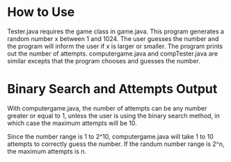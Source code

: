 How to Use
=============================
Tester.java requires the game class in game.java. This program generates a random number x between 1 and 1024. The user guesses the number and the program will inform the user if x is larger or smaller. The program prints out the number of attempts.
computergame.java and compTester.java are similar excepts that the program chooses and guesses the number.

Binary Search and Attempts Output
=============================
With computergame.java, the number of attempts can be any number greater or equal to 1, unless the user is using the binary search method, in which case the  maximum attempts will be 10. 

Since the number range is 1 to 2^10, computergame.java will take 1 to 10 attempts to correctly guess the number. 
If the randum number range is 2^n, the maximum attempts is n.
